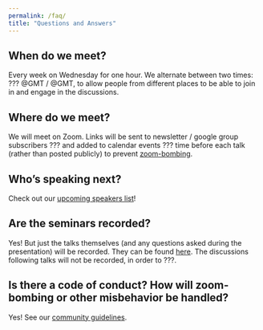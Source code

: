 ```yaml
---
permalink: /faq/
title: "Questions and Answers"
---
```


## When do we meet?
Every week on Wednesday for one hour. We alternate between two times: ??? @GMT / @GMT, to allow people from different places to be able to join in and engage in the discussions.

## Where do we meet?
We will meet on Zoom. Links will be sent to newsletter / google group subscribers ??? and added to calendar events ??? time before each talk 
(rather than posted publicly) to prevent [zoom-bombing](/assets/). 

## Who’s speaking next?
Check out our [upcoming speakers list](/upcoming)!

## Are the seminars recorded?
Yes! But just the talks themselves (and any questions asked during the presentation) will be recorded. They can be found [here](https://www.youtube.com/playlist?list=PL0zsOCvKa2iEqmPV6WGhjuP-tsrUy102C). 
The discussions following talks will not be recorded, in order to ???. 

## Is there a code of conduct? How will zoom-bombing or other misbehavior be handled? 
Yes! See our [community guidelines](/guidelines/#community-guidelines).